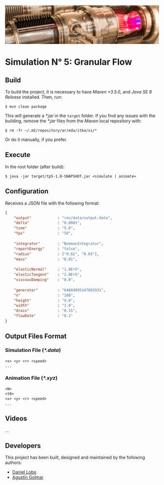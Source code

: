 ![...](res/image/readme-header.png)

# Simulation N° 5: Granular Flow

## Build

To build the project, it is necessary to have _Maven +3.5.0_, and
_Java SE 8 Release_ installed. Then, run:

```
$ mvn clean package
```

This will generate a _\*.jar_ in the `target` folder. If you find any issues
with the building, remove the _\*.jar_ files from the _Maven_ local
repository with:

```
$ rm -fr ~/.m2/repository/ar/edu/itba/ss/*
```

Or do it manually, if you prefer.

## Execute

In the root folder (after build):

```
$ java -jar target/tp5-1.0-SNAPSHOT.jar <simulate | animate>
```

## Configuration

Receives a JSON file with the following format:

```json
{
    "output"            : "res/data/output.data",
    "delta"             : "0.0001",
    "time"              : "5.0",
    "fps"               : "50",

    "integrator"        : "BeemanIntegrator",
    "reportEnergy"      : "false",
    "radius"            : ["0.02", "0.03"],
    "mass"              : "0.01",

    "elasticNormal"     : "1.0E+5",
    "elasticTangent"    : "2.0E+5",
    "viscousDamping"    : "0.0",

    "generator"         : "64684095347601931",
    "n"                 : "100",
    "height"            : "4.0",
    "width"             : "1.0",
    "drain"             : "0.15",
    "flowRate"          : "0.1"
}

```

## Output Files Format

### Simulation File (_\*.data_)

```
<x> <y> <r> <speed>
...
```

### Animation File (_\*.xyz_)

```
<N>
<t0>
<x> <y> <r> <speed>
...
```

## Videos

...

## Developers

This project has been built, designed and maintained by the following authors:

* [Daniel Lobo](https://github.com/lobo)
* [Agustín Golmar](https://github.com/agustin-golmar)
